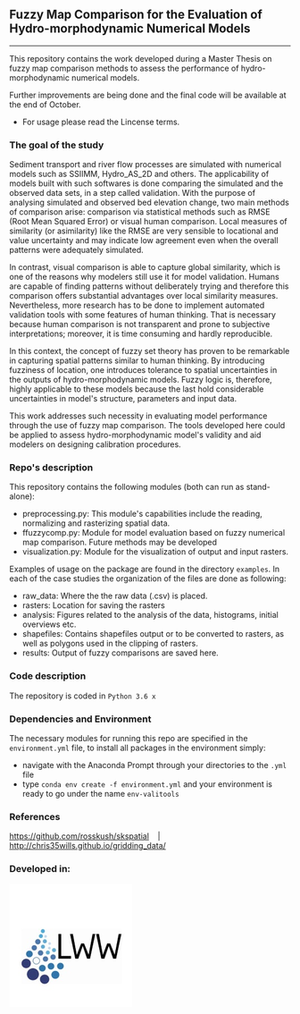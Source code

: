 ## Fuzzy Map Comparison for the Evaluation of Hydro-morphodynamic Numerical Models 
---
This repository contains the work developed during a Master Thesis on fuzzy map comparison methods to assess the performance of hydro-morphodynamic numerical models.

Further improvements are being done and the final code will be available
at the end of October. 

- For usage please read the Lincense terms.

### The goal of the study

Sediment transport and river flow processes are simulated with numerical models such as SSIIMM, 
Hydro_AS_2D and others. The applicability of models built with such softwares is done comparing the simulated and the observed data sets, in a step called validation. 
With the purpose of analysing simulated and observed bed elevation change, two main methods of comparison arise: comparison via statistical methods such as RMSE 
(Root Mean Squared Error) or visual human comparison. Local measures of similarity (or asimilarity) like the RMSE are very 
sensible to locational and value uncertainty and may indicate low agreement even when the overall patterns were adequately 
simulated. 

In contrast, visual comparison is able to capture global similarity, which is one of the reasons why modelers still
use it for model validation. Humans are capable of finding patterns without deliberately trying and therefore this comparison offers 
substantial advantages over local similarity measures. Nevertheless, more research has to be done to implement automated validation tools 
with some features of human thinking. That is necessary because human comparison is not transparent and prone to subjective interpretations; 
moreover, it is time consuming and hardly reproducible.

In this context, the concept of fuzzy set theory has proven to be remarkable in capturing spatial patterns similar to human thinking.
By introducing fuzziness of location, one introduces tolerance to spatial uncertainties in the outputs of hydro-morphodynamic models. 
Fuzzy logic is, therefore, highly applicable to these models because the last hold considerable uncertainties in model's structure, 
parameters and input data.

This work addresses such necessity in evaluating model performance through the use of fuzzy map comparison. The tools developed here
could be applied to assess hydro-morphodynamic model's validity and aid modelers on designing calibration procedures.


### Repo's description

This repository contains the following modules (both can run as stand-alone):
- preprocessing.py: This module's capabilities include the reading, normalizing and rasterizing spatial data.
- ffuzzycomp.py: Module for model evaluation based on fuzzy numerical map comparison. Future methods may be developed
- visualization.py: Module for the visualization of output and input rasters.

Examples of usage on the package are found in the directory ``examples``. In each of the case studies the organization of the files are done as following:
- raw_data: Where the the raw data (.csv) is placed.
- rasters: Location for saving the rasters
- analysis: Figures related to the analysis of the data, histograms, initial overviews etc.
- shapefiles: Contains shapefiles output or to be converted to rasters, as well as polygons used in the clipping of rasters.
- results: Output of fuzzy comparisons are saved here.


### Code description

The repository is coded in  ``Python 3.6 x`` 

### Dependencies and Environment

The necessary modules for running this repo are specified in the ``environment.yml`` file, to install all packages in the environment simply:
- navigate with the Anaconda Prompt through your directories to the ``.yml`` file
- type ``conda env create -f environment.yml`` and your environment is ready to go under the name ``env-valitools``

### References

https://github.com/rosskush/skspatial &nbsp;&nbsp; | &nbsp;&nbsp;
http://chris35wills.github.io/gridding_data/

### Developed in:

[![Image](Logo_LWW.JPG)](https://www.iws.uni-stuttgart.de/lww/)
